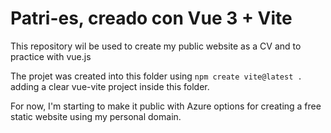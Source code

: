 # Patri-es, creado con Vue 3 + Vite
This repository wil be used to create my public website as a CV and to practice with vue.js

The projet was created into this folder using ``npm create vite@latest .`` adding a clear vue-vite project inside this folder. 

For now, I'm starting to make it public with Azure options for creating a free static website using my personal domain.


